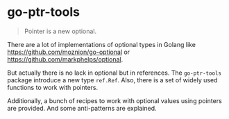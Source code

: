 # go-ptr-tools

> Pointer is a new optional.

There are a lot of implementations of optional types in Golang like https://github.com/moznion/go-optional
or https://github.com/markphelps/optional.

But actually there is no lack in optional but in references. The `go-ptr-tools` package introduce a new type `ref.Ref`.
Also, there is a set of widely used functions to work with pointers.

Additionally, a bunch of recipes to work with optional values using pointers are provided.
And some anti-patterns are explained.
